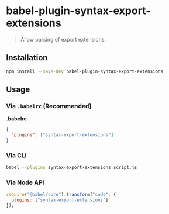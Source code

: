# babel-plugin-syntax-export-extensions

> Allow parsing of export extensions.

## Installation

```sh
npm install --save-dev babel-plugin-syntax-export-extensions
```

## Usage

### Via `.babelrc` (Recommended)

**.babelrc**

```json
{
  "plugins": ["syntax-export-extensions"]
}
```

### Via CLI

```sh
babel --plugins syntax-export-extensions script.js
```

### Via Node API

```javascript
require("@babel/core").transform("code", {
  plugins: ["syntax-export-extensions"]
});
```
